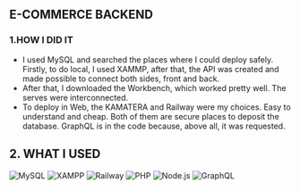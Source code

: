 ## E-COMMERCE BACKEND

### 1.HOW I DID IT
- I used MySQL and searched the places where I could deploy safely. Firstly, to do local, I used XAMMP, after that, the API was created and made possible to connect both sides, front and back.
- After that, I downloaded the Workbench, which worked pretty well. The serves were interconnected.
- To deploy in Web, the KAMATERA and Railway were my choices. Easy to understand and cheap. Both of them are secure places to deposit the database. GraphQL is in the code because, above all, it was requested.

## 2. WHAT I USED

![MySQL](https://img.shields.io/badge/-MySQL-333333?style=flat&logo=mysql)
![XAMPP](https://img.shields.io/badge/-XAMPP-333333?style=flat&logo=xampp&logoColor=FB7A24)
![Railway](https://img.shields.io/badge/-Railway-333333?style=flat&logo=railway)
![PHP](https://img.shields.io/badge/-PHP-333333?style=flat&logo=PHP)
![Node.js](https://img.shields.io/badge/-Node.js-333333?style=flat&logo=Node.js)
![GraphQL](https://img.shields.io/badge/-GraphQL-333333?style=flat&logo=graphql&logoColor=E10098)

